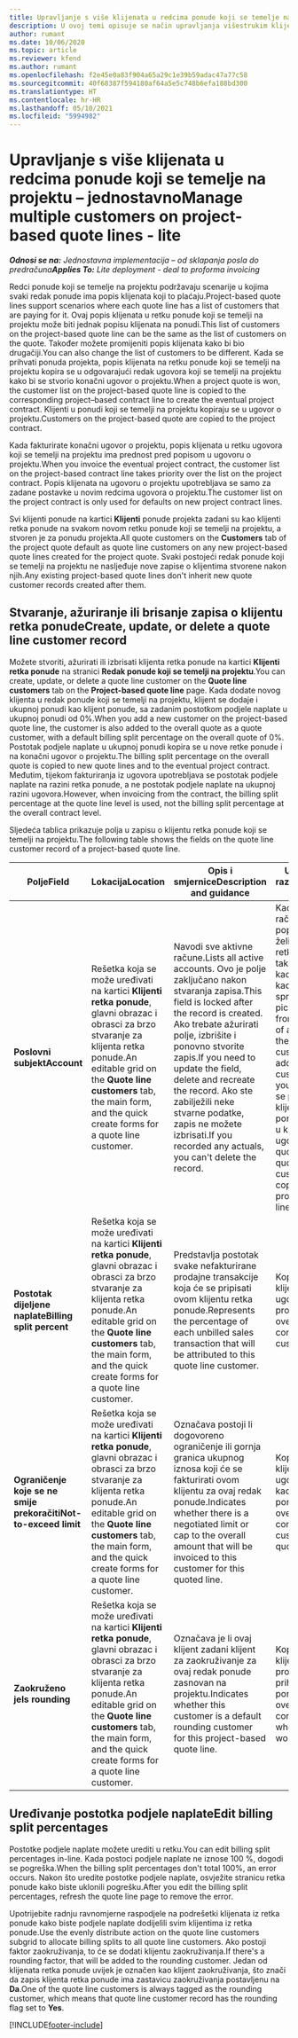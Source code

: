 ```yaml
---
title: Upravljanje s više klijenata u redcima ponude koji se temelje na projektu – jednostavno
description: U ovoj temi opisuje se način upravljanja višestrukim klijentima u redcima ponude koji se temelje na projektu.
author: rumant
ms.date: 10/06/2020
ms.topic: article
ms.reviewer: kfend
ms.author: rumant
ms.openlocfilehash: f2e45e0a83f904a65a29c1e39b59adac47a77c58
ms.sourcegitcommit: 40f68387f594180af64a5e5c748b6efa188bd300
ms.translationtype: HT
ms.contentlocale: hr-HR
ms.lasthandoff: 05/10/2021
ms.locfileid: "5994982"
---
```

# <a name="manage-multiple-customers-on-project-based-quote-lines---lite"></a><span data-ttu-id="9c0b5-103">Upravljanje s više klijenata u redcima ponude koji se temelje na projektu – jednostavno</span><span class="sxs-lookup"><span data-stu-id="9c0b5-103">Manage multiple customers on project-based quote lines - lite</span></span>

<span data-ttu-id="9c0b5-104">_**Odnosi se na:** Jednostavna implementacija – od sklapanja posla do predračuna_</span><span class="sxs-lookup"><span data-stu-id="9c0b5-104">_**Applies To:** Lite deployment - deal to proforma invoicing_</span></span>

<span data-ttu-id="9c0b5-105">Redci ponude koji se temelje na projektu podržavaju scenarije u kojima svaki redak ponude ima popis klijenata koji to plaćaju.</span><span class="sxs-lookup"><span data-stu-id="9c0b5-105">Project-based quote lines support scenarios where each quote line has a list of customers that are paying for it.</span></span> <span data-ttu-id="9c0b5-106">Ovaj popis klijenata u retku ponude koji se temelji na projektu može biti jednak popisu klijenata na ponudi.</span><span class="sxs-lookup"><span data-stu-id="9c0b5-106">This list of customers on the project-based quote line can be the same as the list of customers on the quote.</span></span> <span data-ttu-id="9c0b5-107">Također možete promijeniti popis klijenata kako bi bio drugačiji.</span><span class="sxs-lookup"><span data-stu-id="9c0b5-107">You can also change the list of customers to be different.</span></span> <span data-ttu-id="9c0b5-108">Kada se prihvati ponuda projekta, popis klijenata na retku ponude koji se temelji na projektu kopira se u odgovarajući redak ugovora koji se temelji na projektu kako bi se stvorio konačni ugovor o projektu.</span><span class="sxs-lookup"><span data-stu-id="9c0b5-108">When a project quote is won, the customer list on the project-based quote line is copied to the corresponding project–based contract line to create the eventual project contract.</span></span> <span data-ttu-id="9c0b5-109">Klijenti u ponudi koji se temelji na projektu kopiraju se u ugovor o projektu.</span><span class="sxs-lookup"><span data-stu-id="9c0b5-109">Customers on the project-based quote are copied to the project contract.</span></span>

<span data-ttu-id="9c0b5-110">Kada fakturirate konačni ugovor o projektu, popis klijenata u retku ugovora koji se temelji na projektu ima prednost pred popisom u ugovoru o projektu.</span><span class="sxs-lookup"><span data-stu-id="9c0b5-110">When you invoice the eventual project contract, the customer list on the project-based contract line takes priority over the list on the project contract.</span></span> <span data-ttu-id="9c0b5-111">Popis klijenata na ugovoru o projektu upotrebljava se samo za zadane postavke u novim redcima ugovora o projektu.</span><span class="sxs-lookup"><span data-stu-id="9c0b5-111">The customer list on the project contract is only used for defaults on new project contract lines.</span></span>

<span data-ttu-id="9c0b5-112">Svi klijenti ponude na kartici **Klijenti** ponude projekta zadani su kao klijenti retka ponude na svakom novom retku ponude koji se temelji na projektu, a stvoren je za ponudu projekta.</span><span class="sxs-lookup"><span data-stu-id="9c0b5-112">All quote customers on the **Customers** tab of the project quote default as quote line customers on any new project-based quote lines created for the project quote.</span></span> <span data-ttu-id="9c0b5-113">Svaki postojeći redak ponude koji se temelji na projektu ne nasljeđuje nove zapise o klijentima stvorene nakon njih.</span><span class="sxs-lookup"><span data-stu-id="9c0b5-113">Any existing project-based quote lines don't inherit new quote customer records created after them.</span></span>

## <a name="create-update-or-delete-a-quote-line-customer-record"></a><span data-ttu-id="9c0b5-114">Stvaranje, ažuriranje ili brisanje zapisa o klijentu retka ponude</span><span class="sxs-lookup"><span data-stu-id="9c0b5-114">Create, update, or delete a quote line customer record</span></span>

<span data-ttu-id="9c0b5-115">Možete stvoriti, ažurirati ili izbrisati klijenta retka ponude na kartici **Klijenti retka ponude** na stranici **Redak ponude koji se temelji na projektu**.</span><span class="sxs-lookup"><span data-stu-id="9c0b5-115">You can create, update, or delete a quote line customer on the **Quote line customers** tab on the **Project-based quote line** page.</span></span> <span data-ttu-id="9c0b5-116">Kada dodate novog klijenta u redak ponude koji se temelji na projektu, klijent se dodaje i ukupnoj ponudi kao klijent ponude, sa zadanim postotkom podjele naplate u ukupnoj ponudi od 0%.</span><span class="sxs-lookup"><span data-stu-id="9c0b5-116">When you add a new customer on the project-based quote line, the customer is also added to the overall quote as a quote customer, with a default billing split percentage on the overall quote of 0%.</span></span> <span data-ttu-id="9c0b5-117">Postotak podjele naplate u ukupnoj ponudi kopira se u nove retke ponude i na konačni ugovor o projektu.</span><span class="sxs-lookup"><span data-stu-id="9c0b5-117">The billing split percentage on the overall quote is copied to new quote lines and to the eventual project contract.</span></span> <span data-ttu-id="9c0b5-118">Međutim, tijekom fakturiranja iz ugovora upotrebljava se postotak podjele naplate na razini retka ponude, a ne postotak podjele naplate na ukupnoj razini ugovora.</span><span class="sxs-lookup"><span data-stu-id="9c0b5-118">However, when invoicing from the contract, the billing split percentage at the quote line level is used, not the billing split percentage at the overall contract level.</span></span> 

<span data-ttu-id="9c0b5-119">Sljedeća tablica prikazuje polja u zapisu o klijentu retka ponude koji se temelji na projektu.</span><span class="sxs-lookup"><span data-stu-id="9c0b5-119">The following table shows the fields on the quote line customer record of a project-based quote line.</span></span>

| <span data-ttu-id="9c0b5-120">Polje</span><span class="sxs-lookup"><span data-stu-id="9c0b5-120">Field</span></span> | <span data-ttu-id="9c0b5-121">Lokacija</span><span class="sxs-lookup"><span data-stu-id="9c0b5-121">Location</span></span> | <span data-ttu-id="9c0b5-122">Opis i smjernice</span><span class="sxs-lookup"><span data-stu-id="9c0b5-122">Description and guidance</span></span> | <span data-ttu-id="9c0b5-123">Utjecaj na niže razine</span><span class="sxs-lookup"><span data-stu-id="9c0b5-123">Downstream impact</span></span> |
| --- | --- | --- | --- |
| <span data-ttu-id="9c0b5-124">**Poslovni subjekt**</span><span class="sxs-lookup"><span data-stu-id="9c0b5-124">**Account**</span></span> | <span data-ttu-id="9c0b5-125">Rešetka koja se može uređivati na kartici **Klijenti retka ponude**, glavni obrazac i obrasci za brzo stvaranje za klijenta retka ponude.</span><span class="sxs-lookup"><span data-stu-id="9c0b5-125">An editable grid on the **Quote line customers** tab, the main form, and the quick create forms for a quote line customer.</span></span> | <span data-ttu-id="9c0b5-126">Navodi sve aktivne račune.</span><span class="sxs-lookup"><span data-stu-id="9c0b5-126">Lists all active accounts.</span></span> <span data-ttu-id="9c0b5-127">Ovo je polje zaključano nakon stvaranja zapisa.</span><span class="sxs-lookup"><span data-stu-id="9c0b5-127">This field is locked after the record is created.</span></span> <span data-ttu-id="9c0b5-128">Ako trebate ažurirati polje, izbrišite i ponovno stvorite zapis.</span><span class="sxs-lookup"><span data-stu-id="9c0b5-128">If you need to update the field, delete and recreate the record.</span></span> <span data-ttu-id="9c0b5-129">Ako ste zabilježili neke stvarne podatke, zapis ne možete izbrisati.</span><span class="sxs-lookup"><span data-stu-id="9c0b5-129">If you recorded any actuals, you can't delete the record.</span></span> | <span data-ttu-id="9c0b5-130">Kada odaberete račun s glavnog popisa računa koji želite dodati, klijent retka ponude također se dodaje kao klijent ponude kada ga spremite.</span><span class="sxs-lookup"><span data-stu-id="9c0b5-130">When you pick an account from the master list of accounts to add, the quote line customer is also added as a quote customer when you save it.</span></span> <span data-ttu-id="9c0b5-131">Kada se prihvati ponuda, klijenti retka ponude kopiraju se u klijente retka ugovora.</span><span class="sxs-lookup"><span data-stu-id="9c0b5-131">When a quote is won, quote line customers are copied to the project contract line customers.</span></span> |
| <span data-ttu-id="9c0b5-132">**Postotak dijeljene naplate**</span><span class="sxs-lookup"><span data-stu-id="9c0b5-132">**Billing split percent**</span></span> | <span data-ttu-id="9c0b5-133">Rešetka koja se može uređivati na kartici **Klijenti retka ponude**, glavni obrazac i obrasci za brzo stvaranje za klijenta retka ponude.</span><span class="sxs-lookup"><span data-stu-id="9c0b5-133">An editable grid on the **Quote line customers** tab, the main form, and the quick create forms for a quote line customer.</span></span> | <span data-ttu-id="9c0b5-134">Predstavlja postotak svake nefakturirane prodajne transakcije koja će se pripisati ovom klijentu retka ponude.</span><span class="sxs-lookup"><span data-stu-id="9c0b5-134">Represents the percentage of each unbilled sales transaction that will be attributed to this quote line customer.</span></span> | <span data-ttu-id="9c0b5-135">Kopirano na klijente retka ugovora o projektu.</span><span class="sxs-lookup"><span data-stu-id="9c0b5-135">Copied over to project contract line customers.</span></span> |
| <span data-ttu-id="9c0b5-136">**Ograničenje koje se ne smije prekoračiti**</span><span class="sxs-lookup"><span data-stu-id="9c0b5-136">**Not-to-exceed limit**</span></span> | <span data-ttu-id="9c0b5-137">Rešetka koja se može uređivati na kartici **Klijenti retka ponude**, glavni obrazac i obrasci za brzo stvaranje za klijenta retka ponude.</span><span class="sxs-lookup"><span data-stu-id="9c0b5-137">An editable grid on the **Quote line customers** tab, the main form, and the quick create forms for a quote line customer.</span></span> | <span data-ttu-id="9c0b5-138">Označava postoji li dogovoreno ograničenje ili gornja granica ukupnog iznosa koji će se fakturirati ovom klijentu za ovaj redak ponude.</span><span class="sxs-lookup"><span data-stu-id="9c0b5-138">Indicates whether there is a negotiated limit or cap to the overall amount that will be invoiced to this customer for this quoted line.</span></span> | <span data-ttu-id="9c0b5-139">Kopira se preko klijenata iz redaka ugovora o projektu kada se prihvati ponuda.</span><span class="sxs-lookup"><span data-stu-id="9c0b5-139">Copied over to project contract line customers when a quote is won.</span></span> |
| <span data-ttu-id="9c0b5-140">**Zaokruženo je**</span><span class="sxs-lookup"><span data-stu-id="9c0b5-140">**Is rounding**</span></span> | <span data-ttu-id="9c0b5-141">Rešetka koja se može uređivati na kartici **Klijenti retka ponude**, glavni obrazac i obrasci za brzo stvaranje za klijenta retka ponude.</span><span class="sxs-lookup"><span data-stu-id="9c0b5-141">An editable grid on the **Quote line customers** tab, the main form, and the quick create forms for a quote line customer.</span></span> | <span data-ttu-id="9c0b5-142">Označava je li ovaj klijent zadani klijent za zaokruživanje za ovaj redak ponude zasnovan na projektu.</span><span class="sxs-lookup"><span data-stu-id="9c0b5-142">Indicates whether this customer is a default rounding customer for this project-based quote line.</span></span> | <span data-ttu-id="9c0b5-143">Kopira se preko klijenata ugovora o projektu kada se prihvati ponuda.</span><span class="sxs-lookup"><span data-stu-id="9c0b5-143">Copied over to project contract customers when a quote is won.</span></span> |

## <a name="edit-billing-split-percentages"></a><span data-ttu-id="9c0b5-144">Uređivanje postotka podjele naplate</span><span class="sxs-lookup"><span data-stu-id="9c0b5-144">Edit billing split percentages</span></span>

<span data-ttu-id="9c0b5-145">Postotke podjele naplate možete urediti u retku.</span><span class="sxs-lookup"><span data-stu-id="9c0b5-145">You can edit billing split percentages in-line.</span></span> <span data-ttu-id="9c0b5-146">Kada postoci podjele naplate ne iznose 100 %, dogodi se pogreška.</span><span class="sxs-lookup"><span data-stu-id="9c0b5-146">When the billing split percentages don't total 100%, an error occurs.</span></span> <span data-ttu-id="9c0b5-147">Nakon što uredite postotke podjele naplate, osvježite stranicu retka ponude kako biste uklonili pogrešku.</span><span class="sxs-lookup"><span data-stu-id="9c0b5-147">After you edit the billing split percentages, refresh the quote line page to remove the error.</span></span>

<span data-ttu-id="9c0b5-148">Upotrijebite radnju ravnomjerne raspodjele na podrešetki klijenata iz retka ponude kako biste podjele naplate dodijelili svim klijentima iz retka ponude.</span><span class="sxs-lookup"><span data-stu-id="9c0b5-148">Use the evenly distribute action on the quote line customers subgrid to allocate billing splits to all quote line customers.</span></span> <span data-ttu-id="9c0b5-149">Ako postoji faktor zaokruživanja, to će se dodati klijentu zaokruživanja.</span><span class="sxs-lookup"><span data-stu-id="9c0b5-149">If there's a rounding factor, that will be added to the rounding customer.</span></span> <span data-ttu-id="9c0b5-150">Jedan od klijenata retka ponude uvijek je označen kao klijent zaokruživanja, što znači da zapis klijenta retka ponude ima zastavicu zaokruživanja postavljenu na **Da**.</span><span class="sxs-lookup"><span data-stu-id="9c0b5-150">One of the quote line customers is always tagged as the rounding customer, which means that quote line customer record has the rounding flag set to **Yes**.</span></span> 


[!INCLUDE[footer-include](../../includes/footer-banner.md)]